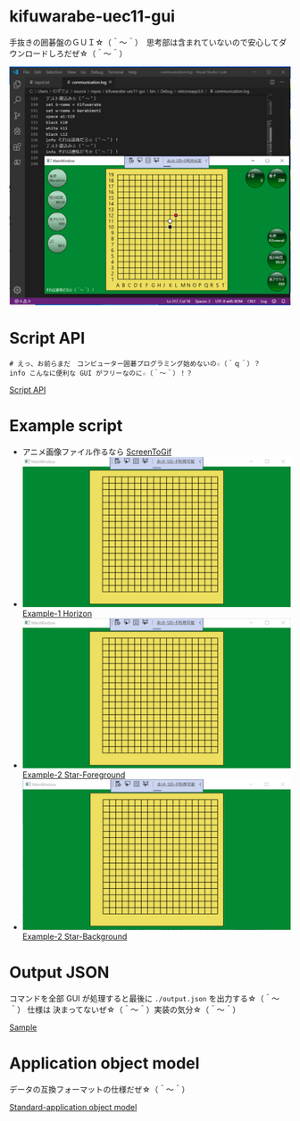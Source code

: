 # kifuwarabe-uec11-gui
手抜きの囲碁盤のＧＵＩ☆（＾～＾）　思考部は含まれていないので安心してダウンロードしろだぜ☆（＾～＾）

![screen-shot-1a2.png](./doc/img/screen-shot-1a3.png)  


# Script API

```
# えっ、お前らまだ　コンピューター囲碁プログラミング始めないの☆（＾ｑ＾）？
info こんなに便利な GUI がフリーなのに☆（＾～＾）！？
```

[Script API](./doc/script-api.md)

# Example script

* アニメ画像ファイル作るなら [ScreenToGif](https://www.screentogif.com/)
* ![Image](./doc/example-script/script-1.png)  [Example-1 Horizon](./doc/example-script/script-1.txt)
* ![Image](./doc/example-script/script-2.png)  [Example-2 Star-Foreground](./doc/example-script/script-2.txt)
* ![Image](./doc/example-script/script-3.png)  [Example-2 Star-Background](./doc/example-script/script-3.txt)

# Output JSON

コマンドを全部 GUI が処理すると最後に `./output.json` を出力する☆（＾～＾） 仕様は 決まってないぜ☆（＾～＾）実装の気分☆（＾～＾）

[Sample](./doc/sample/output.json)


# Application object model

データの互換フォーマットの仕様だぜ☆（＾～＾）

[Standard-application object model](./doc/standard-application-object-model.md)

